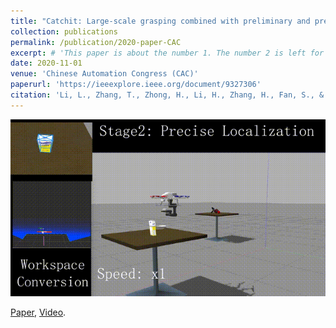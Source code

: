 ```yaml
---
title: "Catchit: Large-scale grasping combined with preliminary and precise localization method for aerial manipulator"
collection: publications
permalink: /publication/2020-paper-CAC
excerpt: # 'This paper is about the number 1. The number 2 is left for future work.'
date: 2020-11-01
venue: 'Chinese Automation Congress (CAC)'
paperurl: 'https://ieeexplore.ieee.org/document/9327306'
citation: 'Li, L., Zhang, T., Zhong, H., Li, H., Zhang, H., Fan, S., & Cao, Y. (2021). Autonomous removing foreign objects for power transmission line by using a vision-guided unmanned aerial manipulator. Journal of Intelligent & Robotic Systems, 103, 1-14.'
---
```


![6D_grasp](..\images\publication\6D_grasp.gif)

[Paper](https://ieeexplore.ieee.org/document/9327306), [Video](https://www.bilibili.com/video/BV19U4y1H7of/).